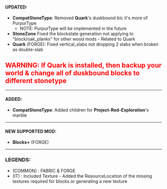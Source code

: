 #### UPDATED: 
- **CompatStoneType**: Removed **Quark**'s duskbound blc it's more of PurpurType
  - NOTE: PurpurType will be implemented in the future
- **StoneZone** Fixed the blockstate generation not applying to "block/oak_planks" for other wood mods - Related to Quark 
- **Quark** (FORGE): Fixed vertical_slabs not dropping 2 slabs when broken as double-slab

## <span style="color: RED;">WARNING: If Quark is installed, then backup your world & change all of duskbound blocks to different stonetype</span>

---

#### ADDED:
- **CompatStoneType**: Added children for **Project-Red-Exploration**'s marble

---

#### NEW SUPPORTED MOD:
- **Blocks+** (FORGE)

---

### **LEGENDS:**
- (COMMON) : FABRIC & FORGE
- (IT) : Included Texture - Added the ResourceLocation of the missing textures required for blocks or generating a new texture